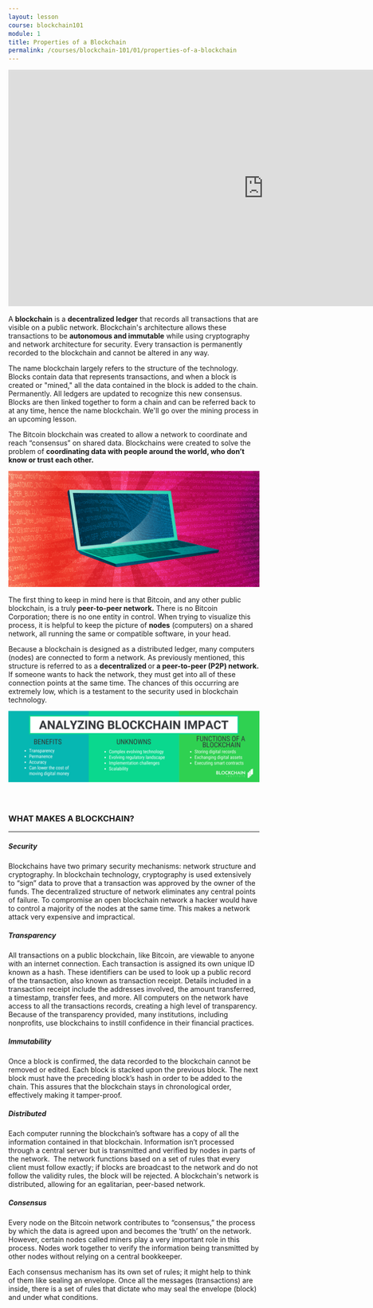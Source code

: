 ```yaml
---
layout: lesson
course: blockchain101
module: 1
title: Properties of a Blockchain
permalink: /courses/blockchain-101/01/properties-of-a-blockchain
---
```


<iframe src="https://www.youtube.com/embed/Urc99JnsgT8?rel=0" width="1024" height="475" frameborder="0" allowfullscreen="allowfullscreen"></iframe>


<span class="openingParagraph">A <strong>blockchain</strong> is a <strong>decentralized ledger</strong> that records all transactions that are visible on a public network. Blockchain's architecture allows these transactions to be <strong>autonomous and immutable</strong> while using cryptography and network architecture for security. Every transaction is permanently recorded to the blockchain and cannot be altered in any way.
</span>

The name blockchain largely refers to the structure of the technology. Blocks contain data that represents transactions, and when a block is created or "mined," all the data contained in the block is added to the chain. Permanently. All ledgers are updated to recognize this new consensus. Blocks are then linked together to form a chain and can be referred back to at any time, hence the name blockchain. We'll go over the mining process in an upcoming lesson.

<span style="font-weight: 400;">The Bitcoin blockchain was created to allow a network to coordinate and reach “consensus” on shared data. Blockchains were created to solve the problem of </span><b>coordinating data with people around the world, who don’t know or trust each other.</b>

<img src="/assets/img/courses/blockchain-101/1-03.png" />

<span style="font-weight: 400;">The first thing to keep in mind here is that Bitcoin, and any other public blockchain, is a truly <strong>peer-to-peer network.</strong> There is no Bitcoin Corporation; there is no one entity in control. When trying to visualize this process, it is helpful to keep the picture of <strong>nodes</strong> (computers) on a shared network, all running the same or compatible software, in your head. </span>

Because a blockchain is designed as a distributed ledger, many computers (nodes) are connected to form a network. As previously mentioned, this structure is referred to as a <strong>decentralized </strong>or<strong> a peer-to-peer (P2P) network.</strong> If someone wants to hack the network, they must get into all of these connection points at the same time. The chances of this occurring are extremely low, which is a testament to the security used in blockchain technology.

<img src="/assets/img/courses/blockchain-101/3609aef6-9da8-437f-921f-a8a4f442e66b.png" />

<h4></h4>
&nbsp;

<h3 style="text-align: left;">WHAT MAKES A BLOCKCHAIN?</h3>
<hr />

<div class="tealCallout">
<h5>Security</h5>
<span style="font-weight: 400;">Blockchains have two primary security mechanisms: network structure and cryptography. In blockchain technology, cryptography is used extensively to “sign” data to prove that a transaction was approved by the owner of the funds. The decentralized structure of network eliminates any central points of failure. To compromise an open blockchain network a hacker would have to control a majority of the nodes at the same time. This makes a network attack very expensive and impractical.</span>
<h5><b>Transparency</b></h5>
<span style="font-weight: 400;">All transactions on a public blockchain, like Bitcoin, are viewable to anyone with an internet connection. Each transaction is assigned its own unique ID known as a hash. These identifiers can be used to look up a public record of the transaction, also known as transaction receipt. Details included in a transaction receipt include the addresses involved, the amount transferred, a timestamp, transfer fees, and more. All computers on the network have access to all the transactions records, creating a high level of transparency. Because of the transparency provided, many institutions, including nonprofits, use blockchains to instill confidence in their financial practices.</span>
<h5>Immutability</h5>
Once a block is confirmed, the data recorded to the blockchain cannot be removed or edited. Each block is stacked upon the previous block. The next block must have the preceding block’s hash in order to be added to the chain. This assures that the blockchain stays in chronological order, effectively making it tamper-proof.
<h5>Distributed</h5>
Each computer running the blockchain’s software has a copy of all the information contained in that blockchain. Information isn’t processed through a central server but is transmitted and verified by nodes in parts of the network.  The network functions based on a set of rules that every client must follow exactly; if blocks are broadcast to the network and do not follow the validity rules, the block will be rejected. A blockchain's network is distributed, allowing for an egalitarian, peer-based network.
<h5>Consensus</h5>
<span style="font-weight: 400;">Every node on the Bitcoin network contributes to “consensus,” the process by which the data is agreed upon and becomes the ‘truth’ on the network. However, certain nodes called miners play a very important role in this process. </span>Nodes work together to verify the information being transmitted by other nodes without relying on a central bookkeeper.

Each consensus mechanism has its own set of rules; it might help to think of them like sealing an envelope. Once all the messages (transactions) are inside, there is a set of rules that dictate who may seal the envelope (block) and under what conditions.

